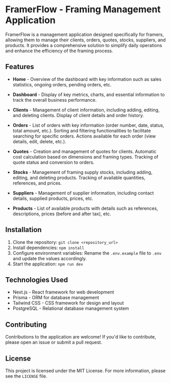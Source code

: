 # FramerFlow - Framing Management Application

FramerFlow is a management application designed specifically for framers, allowing them to manage their clients, orders, quotes, stocks, suppliers, and products. It provides a comprehensive solution to simplify daily operations and enhance the efficiency of the framing process.

## Features

- **Home** - Overview of the dashboard with key information such as sales statistics, ongoing orders, pending orders, etc.

- **Dashboard** - Display of key metrics, charts, and essential information to track the overall business performance.

- **Clients** - Management of client information, including adding, editing, and deleting clients. Display of client details and order history.

- **Orders** - List of orders with key information (order number, date, status, total amount, etc.). Sorting and filtering functionalities to facilitate searching for specific orders. Actions available for each order (view details, edit, delete, etc.).

- **Quotes** - Creation and management of quotes for clients. Automatic cost calculation based on dimensions and framing types. Tracking of quote status and conversion to orders.

- **Stocks** - Management of framing supply stocks, including adding, editing, and deleting products. Tracking of available quantities, references, and prices.

- **Suppliers** - Management of supplier information, including contact details, supplied products, prices, etc.

- **Products** - List of available products with details such as references, descriptions, prices (before and after tax), etc.

## Installation

1. Clone the repository: `git clone <repository_url>`
2. Install dependencies: `npm install`
3. Configure environment variables: Rename the `.env.example` file to `.env` and update the values accordingly.
4. Start the application: `npm run dev`

## Technologies Used

- Next.js - React framework for web development
- Prisma - ORM for database management
- Tailwind CSS - CSS framework for design and layout
- PostgreSQL - Relational database management system

## Contributing

Contributions to the application are welcome! If you'd like to contribute, please open an issue or submit a pull request.

## License

This project is licensed under the MIT License. For more information, please see the `LICENSE` file.